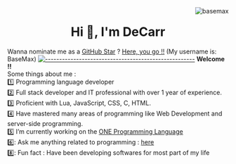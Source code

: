 <img align ="right" src="https://komarev.com/ghpvc/?username=basemax&label=Profile%20views&color=0e75b6&style=flat" alt="basemax">
<h1 align="center">Hi 👋, I'm DeCarr</h1>

Wanna nominate me as a <a href="https://stars.github.com/">GitHub Star</a> ? <a href="https://stars.github.com/nominate/">Here, you go !!</a> (My username is: BaseMax)
[![-----------------------------------------------------](
https://raw.githubusercontent.com/andreasbm/readme/master/assets/lines/aqua.png)](https://github.com/BaseMax?tab=repositories)
<b>Welcome !! </b><br/>
Some things about me :<br/>
:one: Programming language developer<br/>
:two: Full stack developer and IT professional with over 1 year of experience.<br/>
:three: Proficient with Lua, JavaScript, CSS, C, HTML.<br/> 
:four: Have mastered many areas of programming like Web Development and server-side programming.<br/>
:five: I’m currently working on the <a href="https://github.com/One-Language">ONE Programming Language</a><br/> 
6️⃣: Ask me anything related to programming : <a href="https://github.com/BaseMax/BaseMax/issues/new?assignees=&labels=question&template=custom.md&title=Question%3A+%5BYour-Title%5D">here</a><br/> 
8️⃣: Fun fact : Have been developing softwares for most part of my life

